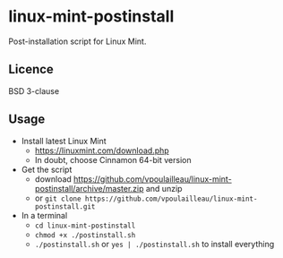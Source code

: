 # linux-mint-postinstall

Post-installation script for Linux Mint.

## Licence

BSD 3-clause

## Usage

* Install latest Linux Mint
  * https://linuxmint.com/download.php
  * In doubt, choose Cinnamon 64-bit version
* Get the script
  * download https://github.com/vpoulailleau/linux-mint-postinstall/archive/master.zip and unzip
  * or `git clone https://github.com/vpoulailleau/linux-mint-postinstall.git`
* In a terminal
  * `cd linux-mint-postinstall`
  * `chmod +x ./postinstall.sh`
  * `./postinstall.sh` or `yes | ./postinstall.sh` to install everything

